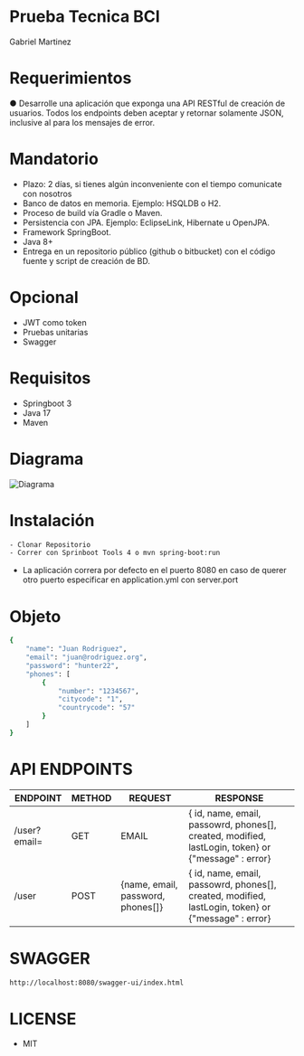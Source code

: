 # Prueba Tecnica BCI
Gabriel Martinez

# Requerimientos
● Desarrolle una aplicación que exponga una API RESTful de creación de usuarios.
 Todos los endpoints deben aceptar y retornar solamente JSON, inclusive al para los mensajes de
 error.

 # Mandatorio
- Plazo: 2 días, si tienes algún inconveniente con el tiempo comunicate con nosotros
-  Banco de datos en memoria. Ejemplo: HSQLDB o H2.
-  Proceso de build vía Gradle o Maven.
-  Persistencia con JPA. Ejemplo: EclipseLink, Hibernate u OpenJPA.
-  Framework SpringBoot.
-  Java 8+
-  Entrega en un repositorio público (github o bitbucket) con el código fuente y script de
 creación de BD.

 # Opcional

- JWT como token
- Pruebas unitarias
- Swagger

##
# Requisitos
- Springboot 3
- Java 17
- Maven 

##
# Diagrama
![Diagrama](https://github.com/BiarqGabriel/prueba-tecnica-bci/assets/132589481/a42b7e70-3e9e-462d-9c24-b4143814b7d5)

##
# Instalación
```bash
- Clonar Repositorio
- Correr con Sprinboot Tools 4 o mvn spring-boot:run
```
- La aplicación correra por defecto en el puerto 8080 en caso de querer otro puerto especificar en application.yml con server.port
##
# Objeto
```bash
{
    "name": "Juan Rodriguez",
    "email": "juan@rodriguez.org",
    "password": "hunter22",
    "phones": [
        {
            "number": "1234567",
            "citycode": "1",
            "countrycode": "57"
        }
    ]
}
```
##
# API ENDPOINTS
| ENDPOINT| METHOD | REQUEST | RESPONSE |
|---------|--------|---------|----------|
| /user?email= | GET | EMAIL | { id, name, email, passowrd, phones[], created, modified, lastLogin, token}  or {"message" : error} |
| /user | POST | {name, email, password, phones[]} | { id, name, email, passowrd, phones[], created, modified, lastLogin, token}  or {"message" : error} |
##
# SWAGGER
```bash
http://localhost:8080/swagger-ui/index.html
```
##
# LICENSE
- MIT


